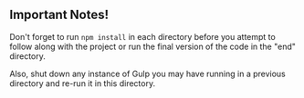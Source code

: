 ## Important Notes!

Don't forget to run `npm install` in each directory before you attempt to follow along with the project
 or run the final version of the code in the "end" directory.

Also, shut down any instance of Gulp you may have running in a previous directory and re-run it in this directory.


